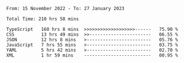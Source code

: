 <!-- <div align="center">
  
  ![](https://raw.githubusercontent.com/iaizawa0623/github-stats/master/generated/overview.svg#gh-dark-mode-only)
  ![](https://raw.githubusercontent.com/iaizawa0623/github-stats/master/generated/overview.svg#gh-light-mode-only)
  ![](https://raw.githubusercontent.com/iaizawa0623/github-stats/master/generated/languages.svg#gh-dark-mode-only)
  ![](https://raw.githubusercontent.com/iaizawa0623/github-stats/master/generated/languages.svg#gh-light-mode-only)

</div> -->


<!--
<a href="https://github.com/anuraghazra/github-readme-stats">
  <img src="https://github-readme-stats.vercel.app/api?username=iaizawa0623&show_icons=true&count_private=true&theme=dracula&line_height=40" />
  <img src="https://github-readme-stats.vercel.app/api/top-langs/?username=iaizawa0623&count_private=true&theme=dracula" />
</a>

***
-->

<!--START_SECTION:waka-->

```text
From: 15 November 2022 - To: 27 January 2023

Total Time: 210 hrs 58 mins

TypeScript   160 hrs 8 mins  >>>>>>>>>>>>>>>>>>>------   75.90 %
CSS          13 hrs 49 mins  >>-----------------------   06.55 %
JSON         12 hrs 8 mins   >------------------------   05.76 %
JavaScript   7 hrs 55 mins   >------------------------   03.75 %
YAML         5 hrs 42 mins   >------------------------   02.70 %
XML          1 hr 59 mins    -------------------------   00.95 %
```

<!--END_SECTION:waka-->
